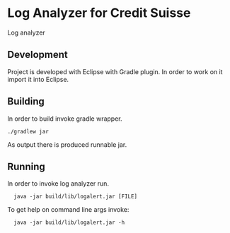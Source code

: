 # Log Analyzer for Credit Suisse
Log analyzer

## Development
Project is developed with Eclipse with Gradle plugin. In order to work on it import it into Eclipse.

## Building
In order to build invoke gradle wrapper.
```
./gradlew jar
```
As output there is produced runnable jar.

## Running
In order to invoke log analyzer run.
```
  java -jar build/lib/logalert.jar [FILE]
```

To get help on command line args invoke:
```
  java -jar build/lib/logalert.jar -h
```

